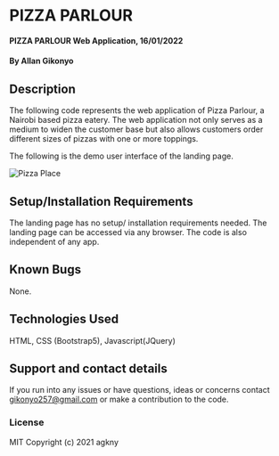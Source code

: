 # PIZZA PARLOUR
#### PIZZA PARLOUR Web Application, 16/01/2022
#### By Allan Gikonyo
## Description
The following code represents the web application of Pizza Parlour, a Nairobi based pizza eatery. The web application not only serves as a medium to widen the customer base but also allows customers order different sizes of pizzas with one or more toppings. 

 The following is the demo user interface of the landing page. 

![Pizza Place](./img/)

## Setup/Installation Requirements
The landing page has no setup/ installation requirements needed. The landing page can be accessed via any browser. The code is also independent of any app. 

## Known Bugs
None. 

## Technologies Used
HTML, CSS (Bootstrap5),  Javascript(JQuery)
## Support and contact details
If you run into any issues or have questions, ideas or concerns contact gikonyo257@gmail.com or make a contribution to the code.
### License
MIT 
Copyright (c) 2021 agkny
